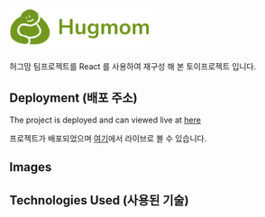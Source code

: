 # <img width="250" src="public/image/hugmom_logo_type_1.png" />
허그맘 팀프로젝트를 React 를 사용하여 재구성 해 본 토이프로젝트 입니다.



## Deployment (배포 주소)
The project is deployed and can viewed live at [here](https://hyerin-hugmom.netlify.app/)

프로젝트가 배포되었으며 [여기](https://hyerin-hugmom.netlify.app/)에서 라이브로 볼 수 있습니다.

## Images

## Technologies Used (사용된 기술)






